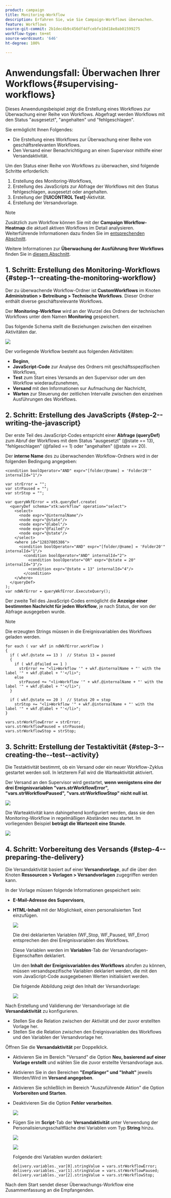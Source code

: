 ```yaml
---
product: campaign
title: Monitoring-Workflow
description: Erfahren Sie, wie Sie Campaign-Workflows überwachen.
feature: Workflows
source-git-commit: 2b1dec4b9c456df4dfcebfe10d18e0ab01599275
workflow-type: tm+mt
source-wordcount: '646'
ht-degree: 100%

---
```


# Anwendungsfall: Überwachen Ihrer Workflows{#supervising-workflows}

Dieses Anwendungsbeispiel zeigt die Erstellung eines Workflows zur Überwachung einer Reihe von Workflows. Abgefragt werden Workflows mit den Status &quot;ausgesetzt&quot;, &quot;angehalten&quot; und &quot;fehlgeschlagen&quot;.

Sie ermöglicht Ihnen Folgendes:

* Die Erstellung eines Workflows zur Überwachung einer Reihe von geschäftsrelevanten Workflows.
* Den Versand einer Benachrichtigung an einen Supervisor mithilfe einer Versandaktivität.

Um den Status einer Reihe von Workflows zu überwachen, sind folgende Schritte erforderlich:

1. Erstellung des Monitoring-Workflows,
1. Erstellung des JavaScripts zur Abfrage der Workflows mit den Status fehlgeschlagen, ausgesetzt oder angehalten.
1. Erstellung der **[!UICONTROL Test]**-Aktivität.
1. Erstellung der Versandvorlage.

>[!NOTE]
>
>Zusätzlich zum Workflow können Sie mit der **Campaign Workflow-Heatmap** die aktuell aktiven Workflows im Detail analysieren. Weiterführende Informationen dazu finden Sie im [entsprechenden Abschnitt](heatmap.md).
>
>Weitere Informationen zur **Überwachung der Ausführung Ihrer Workflows** finden Sie in [diesem Abschnitt](monitor-workflow-execution.md).

## 1. Schritt: Erstellung des Monitoring-Workflows {#step-1--creating-the-monitoring-workflow}

Der zu überwachende Workflow-Ordner ist **CustomWorkflows** im Knoten **Administration > Betreibung > Technische Workflows**. Dieser Ordner enthält diverse geschäftsrelevante Workflows.

Der **Monitoring-Workflow** wird an der Wurzel des Ordners der technischen Workflows unter dem Namen **Monitoring** gespeichert.

Das folgende Schema stellt die Beziehungen zwischen den einzelnen Aktivitäten dar.

![](assets/uc_monitoring_workflow_overview.png)

Der vorliegende Workflow besteht aus folgenden Aktivitäten:

* **Beginn**,
* **JavaScript-Code** zur Analyse des Ordners mit geschäftsspezifischen Workflows,
* **Test** zum Start eines Versands an den Supervisor oder um den Workflow wiederaufzunehmen,
* **Versand** mit den Informationen sur Aufmachung der Nachricht,
* **Warten** zur Steuerung der zeitlichen Intervalle zwischen den einzelnen Ausführungen des Workflows.

## 2. Schritt: Erstellung des JavaScripts {#step-2--writing-the-javascript}

Der erste Teil des JavaScript-Codes entspricht einer **Abfrage (queryDef)** zum Abruf der Workflows mit dem Status &quot;ausgesetzt&quot; (@state == 13), &quot;fehlgeschlagen&quot; (@failed == 1) oder &quot;angehalten&quot; (@state == 20).

Der **interne Name** des zu überwachenden Workflow-Ordners wird in der folgenden Bedingung angegeben:

```
<condition boolOperator="AND" expr="[folder/@name] = 'Folder20'" internalId="1"/>
```

```
var strError = "";
var strPaused = "";
var strStop = "";

var queryWkfError = xtk.queryDef.create(
  <queryDef schema="xtk:workflow" operation="select">
    <select>
      <node expr="@internalName"/>
      <node expr="@state"/>
      <node expr="@label"/>
      <node expr="@failed"/>
      <node expr="@state"/>   
    </select>
    <where id="12837805386">
      <condition boolOperator="AND" expr="[folder/@name] = 'Folder20'" internalId="1"/>
        <condition boolOperator="AND" internalId="2">
          <condition boolOperator="OR" expr="@state = 20" internalId="3"/>
          <condition expr="@state = 13" internalId="4"/>
        </condition>  
    </where>
  </queryDef>
);
var ndWkfError = queryWkfError.ExecuteQuery(); 
```

Der zweite Teil des JavaScript-Codes ermöglicht die **Anzeige einer bestimmten Nachricht für jeden Workflow**, je nach Status, der von der Abfrage ausgegeben wurde.

>[!NOTE]
>
>Die erzeugten Strings müssen in die Ereignisvariablen des Workflows geladen werden.

```
for each ( var wkf in ndWkfError.workflow ) 
{
  if ( wkf.@state == 13 )  // Status 13 = paused
  {
    if ( wkf.@failed == 1 )
      strError += "<li>Workflow '" + wkf.@internalName + "' with the label '" + wkf.@label + "'</li>";
    else
      strPaused += "<li>Workflow '" + wkf.@internalName + "' with the label '" + wkf.@label + "'</li>";
  }
  
  if ( wkf.@state == 20 )  // Status 20 = stop
    strStop += "<li>Workflow '" + wkf.@internalName + "' with the label '" + wkf.@label + "'</li>";
}

vars.strWorkflowError = strError;
vars.strWorkflowPaused = strPaused;
vars.strWorkflowStop = strStop;
```

## 3. Schritt: Erstellung der Testaktivität {#step-3--creating-the--test--activity}

Die Testaktivität bestimmt, ob ein Versand oder ein neuer Workflow-Zyklus gestartet werden soll. In letzterem Fall wird die Warteaktivität aktiviert.

Der Versand an den Supervisor wird gestartet, **wenn wenigstens eine der drei Ereignisvariablen &quot;vars.strWorkflowError&quot;, &quot;vars.strWorkflowPaused&quot;, &quot;vars.strWorkflowStop&quot; nicht null ist**.

![](assets/uc_monitoring_workflow_test.png)

Die Warteaktivität kann dahingehend konfiguriert werden, dass sie den Monitoring-Workflow in regelmäßigen Abständen neu startet. Im vorliegenden Beispiel **beträgt die Wartezeit eine Stunde**.

![](assets/uc_monitoring_workflow_attente.png)

## 4. Schritt: Vorbereitung des Versands {#step-4--preparing-the-delivery}

Die Versandaktivität basiert auf einer **Versandvorlage**, auf die über den Knoten **Ressourcen > Vorlagen > Versandvorlagen** zugegriffen werden kann.

In der Vorlage müssen folgende Informationen gespeichert sein:

* **E-Mail-Adresse des Supervisors**,
* **HTML-Inhalt** mit der Möglichkeit, einen personalisierten Text einzufügen.

   ![](assets/uc_monitoring_workflow_variables_diffusion.png)

   Die drei deklarierten Variablen (WF_Stop, WF_Paused, WF_Error) entsprechen den drei Ereignisvariablen des Workflows.

   Diese Variablen werden im **Variablen**-Tab der Versandvorlagen-Eigenschaften deklariert.

   Um den **Inhalt der Ereignisvariablen des Workflows** abrufen zu können, müssen versandspezifische Variablen deklariert werden, die mit den vom JavaScript-Code ausgegebenen Werten initialisiert werden.

   Die folgende Abbildung zeigt den Inhalt der Versandvorlage:

   ![](assets/uc_monitoring_workflow_model_diffusion.png)

Nach Erstellung und Validierung der Versandvorlage ist die **Versandaktivität** zu konfigurieren.

* Stellen Sie die Relation zwischen der Aktivität und der zuvor erstellten Vorlage her.
* Stellen Sie die Relation zwischen den Ereignisvariablen des Workflows und den Variablen der Versandvorlage her.

Öffnen Sie die **Versandaktivität** per Doppelklick.

* Aktivieren Sie im Bereich &quot;Versand&quot; die Option **Neu, basierend auf einer Vorlage erstellt** und wählen Sie die zuvor erstellte Versandvorlage aus.
* Aktivieren Sie in den Bereichen **&quot;Empfänger&quot; und &quot;Inhalt&quot;** jeweils Werden/Wird im **Versand angegeben**.
* Aktivieren Sie schließlich im Bereich &quot;Auszuführende Aktion&quot; die Option **Vorbereiten und Starten**.
* Deaktivieren Sie die Option **Fehler verarbeiten**.

   ![](assets/uc_monitoring_workflow_optionmodel.png)

* Fügen Sie im **Script**-Tab der **Versandaktivität** unter Verwendung der Personalisierungsschaltfläche drei Variablen vom Typ **String** hinzu.

   ![](assets/uc_monitoring_workflow_selectlinkvariables.png)

   ![](assets/uc_monitoring_workflow_linkvariables.png)

   Folgende drei Variablen wurden deklariert:

   ```
   delivery.variables._var[0].stringValue = vars.strWorkflowError;
   delivery.variables._var[1].stringValue = vars.strWorkflowPaused;
   delivery.variables._var[2].stringValue = vars.strWorkflowStop; 
   ```

Nach dem Start sendet dieser Überwachungs-Workflow eine Zusammenfassung an die Empfangenden.
